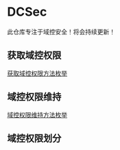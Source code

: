 # DCSec

此仓库专注于域控安全！将会持续更新！
## 获取域控权限

[获取域控权限方法枚举](https://github.com/JDArmy/DCSec/blob/main/%E8%8E%B7%E5%8F%96%E5%9F%9F%E6%8E%A7%E6%9D%83%E9%99%90.md)

## 域控权限维持

[域控权限维持方法枚举](https://github.com/JDArmy/DCSec/blob/main/%E5%9F%9F%E6%8E%A7%E6%9D%83%E9%99%90%E7%BB%B4%E6%8C%81.md)

## 域控权限划分

